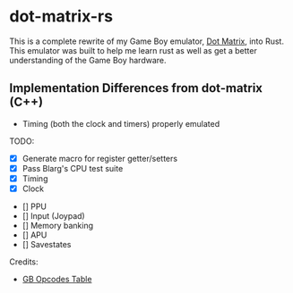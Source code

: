 # dot-matrix-rs

This is a complete rewrite of my Game Boy emulator, [Dot Matrix](https://github.com/aminoa/dot-matrix), into Rust. This emulator was built to help me learn rust as well as get a better understanding of the Game Boy hardware. 

## Implementation Differences from dot-matrix (C++)

- Timing (both the clock and timers) properly emulated

TODO:

- [x] Generate macro for register getter/setters
- [x] Pass Blarg's CPU test suite 
- [x] Timing
- [x] Clock
- [] PPU
- [] Input (Joypad) 
- [] Memory banking
- [] APU
- [] Savestates

Credits:

- [GB Opcodes Table](https://gbdev.io/gb-opcodes/optables/)